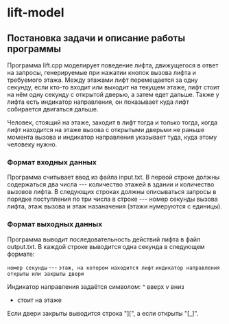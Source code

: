 # lift-model

## Постановка задачи и описание работы программы

Программа lift.cpp моделирует поведение лифта, движущегося в ответ на запросы, генерируемые
при нажатии кнопок вызова лифта и требуемого этажа. Между этажами лифт перемещается за одну
секунду, если кто-то входит или выходит на текущем этаже, лифт стоит на нём одну секунду с
открытой дверью, а затем едет дальше. Также у лифта есть индикатор направления, он показывает
куда лифт собирается двигаться дальше.

Человек, стоящий на этаже, заходит в лифт тогда и только тогда, когда лифт находится на
этаже вызова с открытыми дверьми не раньше момента вызова и индикатор направления указывает
туда, куда этому человеку нужно.

### Формат входных данных

Программа считывает ввод из файла input.txt. В первой строке должны содержаться два числа ---
количество этажей в здании и количество вызовов лифта. В следующих строках должны описываться запросы
в порядке поступления по три числа в строке --- номер секунды вызова лифта, этаж вызова и этаж
назаначения (этажи нумеруются с единицы).

### Формат выходных данных

Программа выводит последовательность действий лифта в файл output.txt. В каждой строке выводится одна
секунда в следующем формате:

`номер секунды` --- `этаж, на котором находится лифт` `индикатор направления` `открыты или закрыты двери`

Индикатор направления задаётся символом:
^ вверх
v вниз
- стоит на этаже

Если двери закрыты выводится строка "][", а если открыты "[_]".
